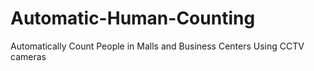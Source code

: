 # Automatic-Human-Counting
Automatically Count People in Malls and Business Centers Using CCTV cameras
